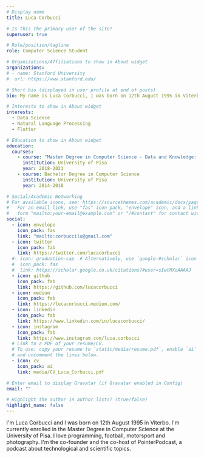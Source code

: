 ```yaml
---
# Display name
title: Luca Corbucci

# Is this the primary user of the site?
superuser: true

# Role/position/tagline
role: Computer Science Student

# Organizations/Affiliations to show in About widget
organizations:
# - name: Stanford University
#  url: https://www.stanford.edu/

# Short bio (displayed in user profile at end of posts)
bio: My name is Luca Corbucci, I was born on 12th August 1995 in Viterbo. I'm currently enrolled in the Master Degree in Computer Science at the University of Pisa.

# Interests to show in About widget
interests:
  - Data Science
  - Natural Language Processing
  - Flutter

# Education to show in About widget
education:
  courses:
    - course: "Master Degree in Computer Science - Data and Knowledge: Science and Technologies curriculum"
      institution: University of Pisa
      year: 2018-2021
    - course: Bachelor Degree in Computer Science
      institution: University of Pisa
      year: 2014-2018

# Social/Academic Networking
# For available icons, see: https://sourcethemes.com/academic/docs/page-builder/#icons
#   For an email link, use "fas" icon pack, "envelope" icon, and a link in the
#   form "mailto:your-email@example.com" or "/#contact" for contact widget.
social:
  - icon: envelope
    icon_pack: fas
    link: "mailto:corbuccilu@gmail.com"
  - icon: twitter
    icon_pack: fab
    link: https://twitter.com/lucacorbucci
  #- icon: graduation-cap  # Alternatively, use `google-#scholar` icon from `ai` icon pack
  #  icon_pack: fas
  #  link: https://scholar.google.co.uk/citations?#user=sIwtMXoAAAAJ
  - icon: github
    icon_pack: fab
    link: https://github.com/lucacorbucci
  - icon: medium
    icon_pack: fab
    link: https://lucacorbucci.medium.com/
  - icon: linkedin
    icon_pack: fab
    link: https://www.linkedin.com/in/lucacorbucci/
  - icon: instagram
    icon_pack: fab
    link: https://www.instagram.com/luca.corbucci
  # Link to a PDF of your resume/CV.
  # To use: copy your resume to `static/media/resume.pdf`, enable `ai` icons in `params.toml`,
  # and uncomment the lines below.
  - icon: cv
    icon_pack: ai
    link: media/CV_Luca_Corbucci.pdf

# Enter email to display Gravatar (if Gravatar enabled in Config)
email: ""

# Highlight the author in author lists? (true/false)
highlight_name: false
---
```


I'm Luca Corbucci and I was born on 12th August 1995 in Viterbo.
I'm currently enrolled in the Master Degree in Computer Science at the University of Pisa.
I love programming, football, motorsport and photography.
I'm the co-founder and the co-host of PointerPodcast, a podcast about technological and scientific topics.

<!---{{< icon name="download" pack="fas" >}} Download my {{< staticref "media/demo_resume.pdf" "newtab" >}}resumé{{< /staticref >}}--->
